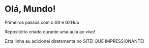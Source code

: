 # Olá, Mundo!
 Primeiros passos com o Git e GitHub
 
 Repositório criado durante uma aula ao vivo!
 
 Esta linha eu adicionei diretamente no SITE! QUE IMPRESSIONANTE!
